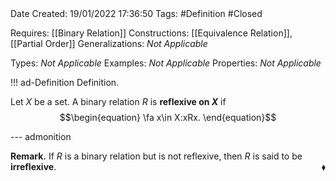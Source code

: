 <br />
<br />

Date Created: 19/01/2022 17:36:50
Tags: #Definition #Closed

Requires: [[Binary Relation]]
Constructions: [[Equivalence Relation]], [[Partial Order]]
Generalizations: _Not Applicable_

Types: _Not Applicable_
Examples: _Not Applicable_ 
Properties: _Not Applicable_

!!! ad-Definition Definition.

Let $X$ be a set. A binary relation $R$ is **reflexive on $X$** if
$$\begin{equation}
    \fa x\in X:xRx.
\end{equation}$$

--- admonition

**Remark.** If $R$ is a binary relation but is not reflexive, then $R$ is said to be **irreflexive**.<span style="float:right;">$\blacklozenge$</span>

